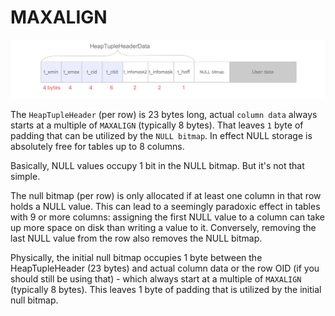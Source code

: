 # MAXALIGN

![40](../../../Image/database/40.png)

The `HeapTupleHeader` (per row) is 23 bytes long, actual `column data` always starts at a multiple of `MAXALIGN` (typically 8 bytes). That leaves `1` byte of padding that can be utilized by the `NULL bitmap`. In effect NULL storage is absolutely free for tables up to 8 columns.

Basically, NULL values occupy 1 bit in the NULL bitmap. But it's not that simple.

The null bitmap (per row) is only allocated if at least one column in that row holds a NULL value. This can lead to a seemingly paradoxic effect in tables with 9 or more columns: assigning the first NULL value to a column can take up more space on disk than writing a value to it. Conversely, removing the last NULL value from the row also removes the NULL bitmap.

Physically, the initial null bitmap occupies 1 byte between the HeapTupleHeader (23 bytes) and actual column data or the row OID (if you should still be using that) - which always start at a multiple of `MAXALIGN` (typically 8 bytes). This leaves 1 byte of padding that is utilized by the initial null bitmap.
